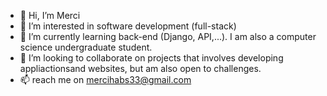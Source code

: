 - 👋 Hi, I’m Merci 
- 👀 I’m interested in software development (full-stack)
- 🌱 I’m currently learning back-end (Django, API,...). I am also a computer science undergraduate student.
- 💞️ I’m looking to collaborate on projects that involves developing appliactionsand websites, but am also open to challenges.
- 📫 reach me on mercihabs33@gmail.com

<!---
MerciH/MerciH is a ✨ special ✨ repository because its `README.md` (this file) appears on your GitHub profile.
You can click the Preview link to take a look at your changes.
--->
